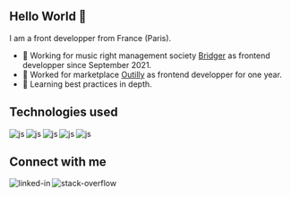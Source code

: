 ## Hello World 👋
I am a front developper from France (Paris).
- 🔭 Working for music right management society [Bridger](https://bridgermusic.io) as frontend developper since September 2021.
- 🔭 Worked for marketplace [Outilly](https://www.outilly.com) as frontend developper for one year.
- 🌱 Learning best practices in depth.

## Technologies used
<img align="left" alt="js" src="https://img.shields.io/badge/-React-%2362dafc" />
<img align="left" alt="js" src="https://img.shields.io/badge/-Javascript-%23f0d81e" />
<img align="left" alt="js" src="https://img.shields.io/badge/-Typescript-%233178c6" />
<img align="left" alt="js" src="https://img.shields.io/badge/-Tailwind CSS-%2300bcd4" />
<img align="left" alt="js" src="https://img.shields.io/badge/-Angular-%23de0031" />
<br>

## Connect with me
[<img align="left" alt="linked-in" src="https://img.shields.io/badge/linkedin-%230077B5.svg?&style=for-the-badge&logo=linkedin&logoColor=white" />](linkedin.com/in/clément-gauthier-483239101/)
[<img align="left" alt="stack-overflow" src="https://img.shields.io/badge/stack%20overflow-FE7A16?logo=stack-overflow&logoColor=white&style=for-the-badge" />](https://stackoverflow.com/users/16539466/klaymant)
